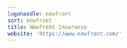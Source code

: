 ```yaml
---
logohandle: newfront
sort: newfront
title: Newfront Insurance
website: 'https://www.newfront.com/'
---
```

